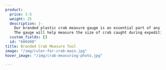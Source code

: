 ```yaml
---
product:
  price: 3.5
  weight: 25
  description: |-
    Our branded plastic crab measure gauge is an essential part of any fishing equipment to check the scale of your catch before taking it with you.
    The gauge will help measure the size of crab caught during expeditions in a matter of seconds.
  custom_fields: []
  id: "600490"
title: Branded Crab Measure Tool
image: "/img/ruler-for-crab-main.jpg"
hover_image: "/img/crab-measuring-photo.jpg"

---
```

